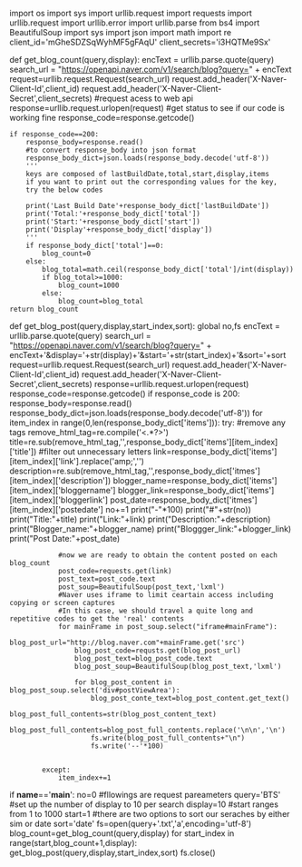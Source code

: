 import os
import sys
import urllib.request
import requests
import urllib.request
import urllib.error
import urllib.parse
from bs4 import BeautifulSoup
import sys
import json
import math
import re
client_id='mGheSDZSqWyhMF5gFAqU'
client_secrets='i3HQTMe9Sx'

def get_blog_count(query,display):
    encText = urllib.parse.quote(query)
    search_url = "https://openapi.naver.com/v1/search/blog?query=" + encText
    request=urllib.request.Request(search_url)
    request.add_header('X-Naver-Client-Id',client_id)
    request.add_header('X-Naver-Client-Secret',client_secrets)
    #request acess to web api
    response=urllib.request.urlopen(request)
    #get status to see if our code is working fine
    response_code=response.getcode()

    if response_code==200:
        response_body=response.read()
        #to convert response_body into json format
        response_body_dict=json.loads(response_body.decode('utf-8'))
        '''
        keys are composed of lastBuildDate,total,start,display,items
        if you want to print out the corresponding values for the key,
        try the below codes

        print('Last Build Date'+response_body_dict['lastBuildDate'])
        print('Total:'+response_body_dict['total'])
        print('Start:'+response_body_dict['start'])
        print('Display'+response_body_dict['display'])
        '''
        if response_body_dict['total']==0:
            blog_count=0
        else:
            blog_total=math.ceil(response_body_dict['total']/int(display))
            if blog_total>=1000:
                blog_count=1000
            else:
                blog_count=blog_total
    return blog_count



def get_blog_post(query,display,start_index,sort):
    global no,fs
    encText = urllib.parse.quote(query)
    search_url = "https://openapi.naver.com/v1/search/blog?query=" + encText+'&display='+str(display)+'&start='+str(start_index)+'&sort='+sort
    request=urllib.request.Request(search_url)
    request.add_header('X-Naver-Client-Id',client_id)
    request.add_header('X-Naver-Client-Secret',client_secrets)
    response=urllib.request.urlopen(request)
    response_code=response.getcode()
    if response_code is 200:
        response_body=response.read()
        response_body_dict=json.loads(response_body.decode('utf-8'))
        for item_index in range(0,len(response_body_dict['items'])):
            try:
                #remove any tags
                remove_html_tag=re.compile('<.*?>')
                title=re.sub(remove_html_tag,'',response_body_dict['items'][item_index]['title'])
                #filter out unnecessary letters
                link=response_body_dict['items'][item_index]['link'].replace('amp;','')
                description=re.sub(remove_html_tag,'',response_body_dict['itmes'][item_index]['description'])
                blogger_name=response_body_dict['items'][item_index]['bloggername']
                blogger_link=response_body_dict['items'][item_index]['bloggerlink']
                post_date=response_body_dict['itmes'][item_index]['postedate']
                no+=1
                print("-"*100)
                print("#"+str(no))
                print("Title:"+title)
                print("Link:"+link)
                print("Description:"+description)
                print("Blogger_name:"+blogger_name)
                print("Bloggger_link:"+blogger_link)
                print("Post Date:"+post_date)

                #now we are ready to obtain the content posted on each blog_count
                post_code=requests.get(link)
                post_text=post_code.text
                post_soup=BeautifulSoup(post_text,'lxml')
                #Naver uses iframe to limit ceartain access including copying or screen captures
                #In this case, we should travel a quite long and repetitive codes to get the 'real' contents
                for mainFrame in post_soup.select("iframe#mainFrame"):
                    blog_post_url="http://blog.naver.com"+mainFrame.get('src')
                    blog_post_code=requsts.get(blog_post_url)
                    blog_post_text=blog_post_code.text
                    blog_post_soup=BeautifulSoup(blog_post_text,'lxml')

                    for blog_post_content in blog_post_soup.select('div#postViewArea'):
                        blog_post_conte_text=blog_post_content.get_text()
                        blog_post_full_contents=str(blog_post_content_text)
                        blog_post_full_contents=blog_post_full_contents.replace('\n\n','\n')
                        fs.write(blog_post_full_contents+"\n")
                        fs.write('--'*100)


            except:
                item_index+=1

if __name__=='__main__':
    no=0
    #fllowings are request pareameters
    query='BTS'
    #set up the number of display to 10 per search
    display=10
    #start ranges from 1 to 1000
    start=1
    #there are two options to sort our seraches by either sim or date
    sort='date'
    fs=open(query+'.txt','a',encoding='utf-8')
    blog_count=get_blog_count(query,display)
    for start_index in range(start,blog_count+1,display):
        get_blog_post(query,display,start_index,sort)
    fs.close()
